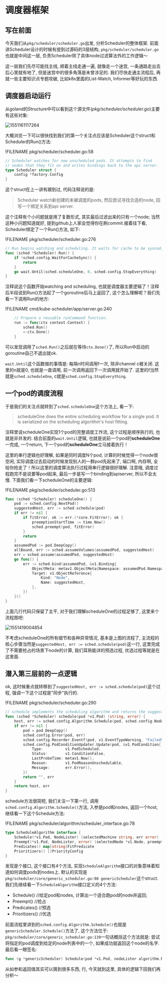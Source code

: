 # 调度器框架

<!-- toc -->

## 写在前面

今天我们从`pkg/scheduler/scheduler.go`出发, 分析Scheduler的整体框架. 前面讲Scheduler设计的时候有提到过源码的3层结构, `pkg/scheduler/scheduler.go`也就是中间这一层, 负责Scheduler除了具体node过滤算法外的工作逻辑～

这一层我们先尽可能找主线, 顺着主线走通一遍, 就像走一个迷宫, 一条通路走出去后心里就有地了, 但是迷宫中的很多角落是未曾涉足的. 我们尽快走通主流程后, 再就一些主要知识点专题攻破, 比如k8s里面的List-Watch, Informer等好玩的东西. 

## 调度器启动运行

从goland的Structure中可以看到这个源文件(*pkg/scheduler/scheduler.go*)主要有这些对象: 

![1551161117264](./image/scheduler-framework/1551161117264.png)

大概浏览一下可以很快找到我们的第一个关注点应该是Scheduler这个struct和Scheduler的Run()方法: 

!FILENAME pkg/scheduler/scheduler.go:58

```go
// Scheduler watches for new unscheduled pods. It attempts to find
// nodes that they fit on and writes bindings back to the api server.
type Scheduler struct {
	config *factory.Config
}
```

这个struct在上一讲有跟到过, 代码注释说的是: 

> Scheduler watch新创建的未被调度的pods, 然后尝试寻找合适的node, 回写一个绑定关系到api server.

这个注释有个小问题就是用了复数形式, 其实最后过滤出来的只有一个node; 当然这种小问题知道就好, 提到github上人家会觉得你在刷commit.接着往下看, Scheduler绑定了一个Run()方法, 如下: 

!FILENAME pkg/scheduler/scheduler.go:276

```go
// Run begins watching and scheduling. It waits for cache to be synced, then starts a goroutine and returns immediately.
func (sched *Scheduler) Run() {
	if !sched.config.WaitForCacheSync() {
		return
	}
	go wait.Until(sched.scheduleOne, 0, sched.config.StopEverything)
}
```

注释说这个函数开始watching and scheduling, 也就是调度器主要逻辑了！注释后半段说到Run()方法起了一个goroutine后马上返回了, 这个怎么理解呢？我们先看一下调用Run的地方: 

!FILENAME cmd/kube-scheduler/app/server.go:240

```go
	// Prepare a reusable runCommand function.
	run := func(ctx context.Context) {
		sched.Run()
		<-ctx.Done()
	}
```

可以发现调用了`sched.Run()`之后就在等待`ctx.Done()`了, 所以Run中启动的goroutine自己不退出就ok.

`wait.Until`这个函数做的事情是: 每隔n时间调用f一次, 除非channel c被关闭. 这里的n就是0, 也就是一直调用, 前一次调用返回下一次调用就开始了. 这里的f当然就是`sched.scheduleOne`, c就是`sched.config.StopEverything`.

## 一个pod的调度流程

于是我们的关注点就转到了`sched.scheduleOne`这个方法上, 看一下: 

> scheduleOne does the entire scheduling workflow for a single pod.  It is serialized on the scheduling algorithm's host fitting.

注释里说scheduleOne实现1个pod的完整调度工作流, 这个过程是顺序执行的, 也就是非并发的. 结合前面的`wait.Until`逻辑, 也就是说前一个pod的**scheduleOne**一完成, 一个return, 下一个pod的**scheduleOne**立马接着执行！

这里的串行逻辑也好理解, 如果是同时调度N个pod, 计算的时候觉得一个node很空闲, 实际调度过去启动的时候发现别人的一群pod先起来了, 端口啊, 内存啊, 全给你抢走了！所以这里的调度算法执行过程用串行逻辑很好理解. 注意哦, 调度过程跑完不是说要等pod起来, 最后一步是写一个binding到apiserver, 所以不会太慢. 下面我们看一下scheduleOne的主要逻辑: 

!FILENAME pkg/scheduler/scheduler.go:513

```go
func (sched *Scheduler) scheduleOne() {
	pod := sched.config.NextPod()
	suggestedHost, err := sched.schedule(pod)
    if err != nil {
		if fitError, ok := err.(*core.FitError); ok {
			preemptionStartTime := time.Now()
			sched.preempt(pod, fitError)
		}
		return
	}
	assumedPod := pod.DeepCopy()
	allBound, err := sched.assumeVolumes(assumedPod, suggestedHost)
	err = sched.assume(assumedPod, suggestedHost)
	go func() {
		err := sched.bind(assumedPod, &v1.Binding{
			ObjectMeta: metav1.ObjectMeta{Namespace: assumedPod.Namespace, Name: assumedPod.Name, UID: assumedPod.UID},
			Target: v1.ObjectReference{
				Kind: "Node",
				Name: suggestedHost,
			},
		})
	}()
}
```

上面几行代码只保留了主干, 对于我们理解scheduleOne的过程足够了, 这里来个流程图吧: 

![1551419004854](image/scheduler-framework/1551419004854.png)

不考虑scheduleOne的所有细节和各种异常情况, 基本是上图的流程了, 主流程的核心步骤当然是`suggestedHost, err := sched.schedule(pod)`这一行, 这里完成了不需要抢占的场景下node的计算, 我们耳熟能详的预选过程, 优选过程等就是在这里面. 

## 潜入第三层前的一点逻辑

ok, 这时候重点就转移到了`suggestedHost, err := sched.schedule(pod)`这个过程, 强调一下这个过程是"同步"执行的. 

!FILENAME pkg/scheduler/scheduler.go:290

```go
// schedule implements the scheduling algorithm and returns the suggested host.
func (sched *Scheduler) schedule(pod *v1.Pod) (string, error) {
	host, err := sched.config.Algorithm.Schedule(pod, sched.config.NodeLister)
	if err != nil {
		pod = pod.DeepCopy()
		sched.config.Error(pod, err)
		sched.config.Recorder.Eventf(pod, v1.EventTypeWarning, "FailedScheduling", "%v", err)
		sched.config.PodConditionUpdater.Update(pod, &v1.PodCondition{
			Type:          v1.PodScheduled,
			Status:        v1.ConditionFalse,
			LastProbeTime: metav1.Now(),
			Reason:        v1.PodReasonUnschedulable,
			Message:       err.Error(),
		})
		return "", err
	}
	return host, err
}
```

schedule方法很简短, 我们关注一下第一行, 调用`sched.config.Algorithm.Schedule()`方法, 入参是pod和nodes, 返回一个host, 继续看一下这个Schedule方法: 

!FILENAME pkg/scheduler/algorithm/scheduler_interface.go:78

```go
type ScheduleAlgorithm interface {
	Schedule(*v1.Pod, NodeLister) (selectedMachine string, err error)
	Preempt(*v1.Pod, NodeLister, error) (selectedNode *v1.Node, preemptedPods []*v1.Pod, cleanupNominatedPods []*v1.Pod, err error)
	Predicates() map[string]FitPredicate
	Prioritizers() []PriorityConfig
}
```

发现是个接口, 这个接口有4个方法, 实现`ScheduleAlgorithm`接口的对象意味着知道如何调度pods到nodes上. 默认的实现是`pkg/scheduler/core/generic_scheduler.go:98 genericScheduler`这个struct.我们先继续看一下`ScheduleAlgorithm`接口定义的4个方法: 

- Schedule() //给定pod和nodes, 计算出一个适合跑pod的node并返回; 
- Preempt() //抢占
- Predicates() //预选
- Prioritizers() //优选

前面流程里讲到的`sched.config.Algorithm.Schedule()`也就是`genericScheduler.Schedule()`方法了, 这个方法位于: `pkg/scheduler/core/generic_scheduler.go:139`一句话概括这个方法就是: 尝试将指定的pod调度到给定的node列表中的一个, 如果成功就返回这个node的名字. 最后看一眼签名: 

```go
func (g *genericScheduler) Schedule(pod *v1.Pod, nodeLister algorithm.NodeLister) (string, error)
```

从如参和返回值其实可以猜到很多东西, 行, 今天就到这里, 具体的逻辑下回我们再分析～
